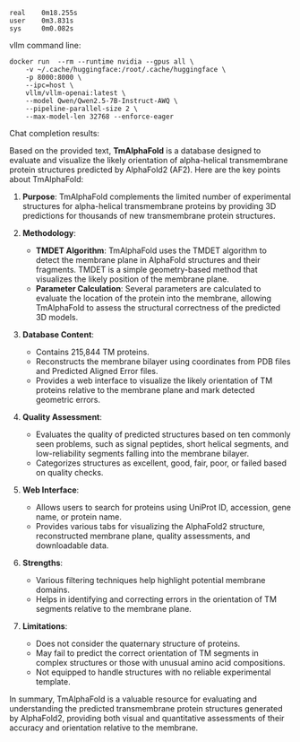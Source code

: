 ```
real    0m18.255s
user    0m3.831s
sys     0m0.082s
```

vllm command line:
```
docker run  --rm --runtime nvidia --gpus all \
    -v ~/.cache/huggingface:/root/.cache/huggingface \
    -p 8000:8000 \
    --ipc=host \
    vllm/vllm-openai:latest \
    --model Qwen/Qwen2.5-7B-Instruct-AWQ \
    --pipeline-parallel-size 2 \
    --max-model-len 32768 --enforce-eager
```


Chat completion results:

Based on the provided text, **TmAlphaFold** is a database designed to evaluate and visualize the likely orientation of alpha-helical transmembrane protein structures predicted by AlphaFold2 (AF2). Here are the key points about TmAlphaFold:

1. **Purpose**: TmAlphaFold complements the limited number of experimental structures for alpha-helical transmembrane proteins by providing 3D predictions for thousands of new transmembrane protein structures.

2. **Methodology**:
   - **TMDET Algorithm**: TmAlphaFold uses the TMDET algorithm to detect the membrane plane in AlphaFold structures and their fragments. TMDET is a simple geometry-based method that visualizes the likely position of the membrane plane.
   - **Parameter Calculation**: Several parameters are calculated to evaluate the location of the protein into the membrane, allowing TmAlphaFold to assess the structural correctness of the predicted 3D models.

3. **Database Content**:
   - Contains 215,844 TM proteins.
   - Reconstructs the membrane bilayer using coordinates from PDB files and Predicted Aligned Error files.
   - Provides a web interface to visualize the likely orientation of TM proteins relative to the membrane plane and mark detected geometric errors.

4. **Quality Assessment**:
   - Evaluates the quality of predicted structures based on ten commonly seen problems, such as signal peptides, short helical segments, and low-reliability segments falling into the membrane bilayer.
   - Categorizes structures as excellent, good, fair, poor, or failed based on quality checks.

5. **Web Interface**:
   - Allows users to search for proteins using UniProt ID, accession, gene name, or protein name.
   - Provides various tabs for visualizing the AlphaFold2 structure, reconstructed membrane plane, quality assessments, and downloadable data.

6. **Strengths**:
   - Various filtering techniques help highlight potential membrane domains.
   - Helps in identifying and correcting errors in the orientation of TM segments relative to the membrane plane.

7. **Limitations**:
   - Does not consider the quaternary structure of proteins.
   - May fail to predict the correct orientation of TM segments in complex structures or those with unusual amino acid compositions.
   - Not equipped to handle structures with no reliable experimental template.

In summary, TmAlphaFold is a valuable resource for evaluating and understanding the predicted transmembrane protein structures generated by AlphaFold2, providing both visual and quantitative assessments of their accuracy and orientation relative to the membrane.
